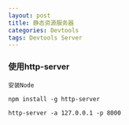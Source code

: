 ```yaml
---
layout: post
title: 静态资源服务器
categories: Devtools
tags: Devtools Server
---
```



### 使用http-server

```
安装Node

npm install -g http-server

http-server -a 127.0.0.1 -p 8000
```
